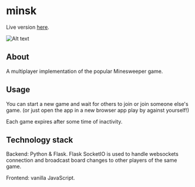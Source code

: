 # minsk
Live version [here](http://46.101.156.79:8000/).

![Alt text](/screenshots/app.png?raw=true)

## About

A multiplayer implementation of the popular Minesweeper game.

## Usage

You can start a new game and wait for others to join or join someone else's game.
(or just open the app in a new browser app play by against yourself!)

Each game expires after some time of inactivity.

## Technology stack

Backend: Python & Flask. Flask SocketIO is used to handle websockets connection and broadcast board changes to other players of the same game.

Frontend: vanilla JavaScript.
